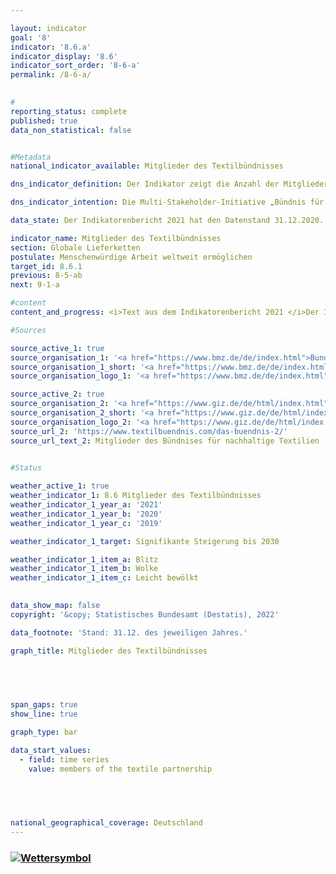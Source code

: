 ```yaml
---

layout: indicator    
goal: '8'    
indicator: '8.6.a'    
indicator_display: '8.6'    
indicator_sort_order: '8-6-a'    
permalink: /8-6-a/    
    

#
reporting_status: complete    
published: true    
data_non_statistical: false    


#Metadata    
national_indicator_available: Mitglieder des Textilbündnisses    

dns_indicator_definition: Der Indikator zeigt die Anzahl der Mitglieder des Bündnisses für nachhaltige Textilien (Textilbündnis). Dem Textilbündnis gehören ordentliche, beratende und assoziierte Mitglieder an. Ordentliche Mitglieder werden weiter in die sogenannten Akteursgruppen Wirtschaft (Unternehmen sowie Initiativen und Verbände), Gewerkschaften, Nichtregierungsorganisationen, Standardorganisationen sowie Bundesregierung unterschieden. Eine Standardorganisation ist eine Organisation, die nicht-kommerzielle Standards für nachhaltige Textilien anbietet oder entwickelt. Die Mitgliedschaft im Textilbündnis ist freiwillig und erfolgt durch Eintritt.    

dns_indicator_intention: Die Multi-Stakeholder-Initiative „Bündnis für nachhaltige Textilien“ wurde 2014 gegründet. Das Textilbündnis strebt an, die sozialen, ökologischen und ökonomischen Rahmenbedingungen in den Produktionsländern zu verbessern. Daher soll die Anzahl der Mitglieder des Textilbündnisses bis 2030 signifikant gesteigert werden.    

data_state: Der Indikatorenbericht 2021 hat den Datenstand 31.12.2020. Die Daten auf der DNS-Online Plattform werden regelmäßig aktualisiert, sodass online aktuellere Daten verfügbar sein können als im Indikatorenbericht 2021 veröffentlicht.    

indicator_name: Mitglieder des Textilbündnisses    
section: Globale Lieferketten    
postulate: Menschenwürdige Arbeit weltweit ermöglichen    
target_id: 8.6.1    
previous: 8-5-ab    
next: 9-1-a    

#content     
content_and_progress: <i>Text aus dem Indikatorenbericht 2021 </i>Der Indikator bildet die Anzahl der Mitglieder des Textilbündnisses ab. Als Multi-Stakeholder-Initiative gehören dem Textilbündnis nicht nur Unternehmen an. Aufbauend auf gemeinsam definierten Bündniszielen verpflichtete sich jedes Unternehmen mit seinem Beitritt zum Textilbündnis dazu, Maßnahmen für eine kontinuierliche Verbesserung der Bedingungen und Verfolgung der sozialen und ökologischen Bündnisziele in ihrer gesamten Lieferkette umzusetzen. Hierfür erarbeiten alle Mitglieder verpflichtend seit dem Jahr 2017 jährlich individuelle Maßnahmenpläne (Roadmaps). Anschließend erfolgt eine Plausibilitätsprüfung dieser Maßnahmenpläne durch einen externen Dienstleister.<br>In seinem Gründungsjahr 2014 sind dem Textilbündnis 59 Mitglieder beigetreten. Bis Ende 2016 hat sich die Anzahl der Mitglieder mit einem Höchststand von 188 Mitgliedern mehr als verdreifacht. Jedoch gab es seit der verpflichtenden Erstellung von Maßnahmenplänen sowohl Ausschlüsse als auch mehrere Austritte aus dem Textilbündnis. So wurden einerseits Mitglieder ausgeschlossen, die ihren Berichtspflichten nicht nachgekommen sind. Andererseits sind Mitglieder mit Verweis auf den Aufwand oder unzureichende Relevanz ausgetreten, sodass sich die Anzahl der Mitglieder Ende Dezember 2019 auf insgesamt 124 belief. Von den ursprünglichen Gründungsmitgliedern (Zeitraum Oktober bis November 2014) waren bis Ende Dezember 2019 noch 30 Mitglied im Textilbündnis. Im Durchschnitt der letzten fünf Jahre hat sich die Anzahl der Mitglieder in eine negative Richtung entwickelt.<br>Ende Dezember 2019 waren 75 der 124 Mitglieder (60&nbsp;%) als Unternehmen klassifziert, wobei acht ihren Hauptsitz nicht in Deutschland hatten. Ist ein Unternehmen Mitglied im Textilbündnis, bedeutet dies jedoch nicht, dass es schwerpunktmäßig im Bereich Textilien und / oder Bekleidung wirtschaftlich aktiv ist. Etwa 70&nbsp;% der Mitgliedsunternehmen waren gemäß dem statistischen Unternehmensregister des Statistischen Bundesamtes im Jahr 2019 hauptsächlich im Bereich Herstellung, Einzel- oder Großhandel von Textilien bzw. Bekleidung tätig. Diese erwirtschafteten 2019 einen Umsatz von 17,4 Milliarden Euro. Insgesamt betrug 2018 laut den Handelsstatistiken des Statistischen Bundesamtes der Gesamtumsatz des Einzelhandels 579,6 Milliarden Euro und der Gesamtumsatz des Großhandels 1 325,6 Milliarden Euro. Davon wurden durch Unternehmen, die schwerpunktmäßig dem Einzel- oder Großhandel zugeordnet waren, etwa 4,8&nbsp;% mit den Waren Bekleidung, Textilien sowie Vorhänge und Gardinen (ohne Schuhe, Lederwaren und Teppiche) erwirtschaftet.    

#Sources    

source_active_1: true
source_organisation_1: '<a href="https://www.bmz.de/de/index.html">Bundesministerium für wirtschaftliche Zusammenarbeit und Entwicklung</a>'
source_organisation_1_short: '<a href="https://www.bmz.de/de/index.html">Bundesministerium für wirtschaftliche Zusammenarbeit und Entwicklung (BMZ)</a>'
source_organisation_logo_1: '<a href="https://www.bmz.de/de/index.html"><img src="https://g205sdgs.github.io/sdg-indicators/public/logos/bmz.png" alt="Bundesministerium für wirtschaftliche Zusammenarbeit und Entwicklung" title=" Klicken Sie hier um zur Homepage der Organisation Bundesministerium für wirtschaftliche Zusammenarbeit und Entwicklung zu gelangen." style="height:60px; width:148px; border: transparent"/></a>'

source_active_2: true
source_organisation_2: '<a href="https://www.giz.de/de/html/index.html">Deutsche Gesellschaft für Internationale Zusammenarbeit GmbH</a>'
source_organisation_2_short: '<a href="https://www.giz.de/de/html/index.html">Deutsche Gesellschaft für Internationale Zusammenarbeit GmbH (GIZ)</a>'
source_organisation_logo_2: '<a href="https://www.giz.de/de/html/index.html"><img src="https://g205sdgs.github.io/sdg-indicators/public/logos/giz.png" alt="Deutsche Gesellschaft für Internationale Zusammenarbeit GmbH" title=" Klicken Sie hier um zur Homepage der Organisation Deutsche Gesellschaft für Internationale Zusammenarbeit GmbH zu gelangen." style="height:60px; width:148px; border: transparent"/></a>'
source_url_2: 'https://www.textilbuendnis.com/das-buendnis-2/'
source_url_text_2: Mitglieder des Bündnises für nachhaltige Textilien
    

#Status    

weather_active_1: true
weather_indicator_1: 8.6 Mitglieder des Textilbündnisses
weather_indicator_1_year_a: '2021'
weather_indicator_1_year_b: '2020'
weather_indicator_1_year_c: '2019'

weather_indicator_1_target: Signifikante Steigerung bis 2030

weather_indicator_1_item_a: Blitz
weather_indicator_1_item_b: Wolke
weather_indicator_1_item_c: Leicht bewölkt
    

data_show_map: false    
copyright: '&copy; Statistisches Bundesamt (Destatis), 2022'    

data_footnote: 'Stand: 31.12. des jeweiligen Jahres.'    

graph_title: Mitglieder des Textilbündnisses    

    

    

span_gaps: true    
show_line: true    

graph_type: bar    

data_start_values: 
  - field: time series
    value: members of the textile partnership    

    

        

national_geographical_coverage: Deutschland    
---
```



<div>
  <div class="my-header">
    <h3>
      <a href="https:/dnsTestEnvironment.github.io/dns-indicators/status"><img src="https://g205sdgs.github.io/sdg-indicators/public/Wettersymbole/Blitz.png" title="Text will follow soon" alt="Wettersymbol"/>
      </a>
    </h3>
  </div>
  <div class="my-header-note">
  </div>
</div>